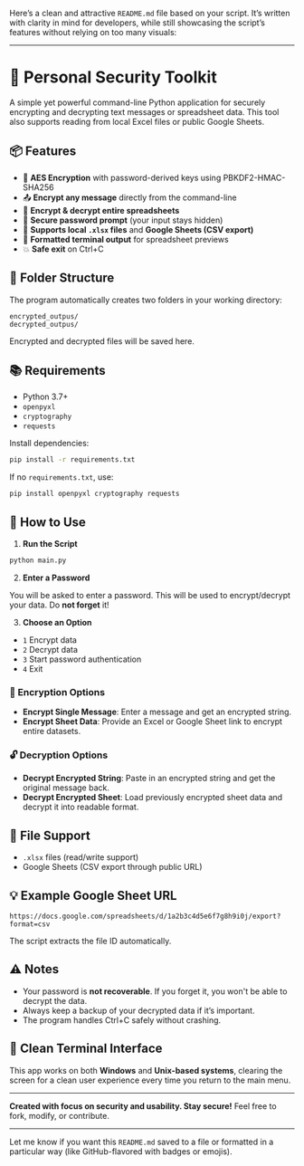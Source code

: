 Here’s a clean and attractive `README.md` file based on your script. It’s written with clarity in mind for developers, while still showcasing the script’s features without relying on too many visuals:

---

# 🔐 Personal Security Toolkit

A simple yet powerful command-line Python application for securely encrypting and decrypting text messages or spreadsheet data. This tool also supports reading from local Excel files or public Google Sheets.

## 📦 Features

* 🔑 **AES Encryption** with password-derived keys using PBKDF2-HMAC-SHA256
* 📤 **Encrypt any message** directly from the command-line
* 📄 **Encrypt & decrypt entire spreadsheets**
* 🔐 **Secure password prompt** (your input stays hidden)
* 🧮 **Supports local `.xlsx` files** and **Google Sheets (CSV export)**
* 🧾 **Formatted terminal output** for spreadsheet previews
* 💥 **Safe exit** on Ctrl+C

## 📁 Folder Structure

The program automatically creates two folders in your working directory:

```
encrypted_outpus/
decrypted_outpus/
```

Encrypted and decrypted files will be saved here.

## 📚 Requirements

* Python 3.7+
* `openpyxl`
* `cryptography`
* `requests`

Install dependencies:

```bash
pip install -r requirements.txt
```

If no `requirements.txt`, use:

```bash
pip install openpyxl cryptography requests
```

## 🚀 How to Use

1. **Run the Script**

```bash
python main.py
```

2. **Enter a Password**

You will be asked to enter a password. This will be used to encrypt/decrypt your data. Do **not forget** it!

3. **Choose an Option**

* `1` Encrypt data
* `2` Decrypt data
* `3` Start password authentication
* `4` Exit

### 🔐 Encryption Options

* **Encrypt Single Message**: Enter a message and get an encrypted string.
* **Encrypt Sheet Data**: Provide an Excel or Google Sheet link to encrypt entire datasets.

### 🔓 Decryption Options

* **Decrypt Encrypted String**: Paste in an encrypted string and get the original message back.
* **Decrypt Encrypted Sheet**: Load previously encrypted sheet data and decrypt it into readable format.

## 🔎 File Support

* `.xlsx` files (read/write support)
* Google Sheets (CSV export through public URL)

## 💡 Example Google Sheet URL

```
https://docs.google.com/spreadsheets/d/1a2b3c4d5e6f7g8h9i0j/export?format=csv
```

The script extracts the file ID automatically.

## ⚠️ Notes

* Your password is **not recoverable**. If you forget it, you won't be able to decrypt the data.
* Always keep a backup of your decrypted data if it’s important.
* The program handles Ctrl+C safely without crashing.

## 🧼 Clean Terminal Interface

This app works on both **Windows** and **Unix-based systems**, clearing the screen for a clean user experience every time you return to the main menu.

---

**Created with focus on security and usability. Stay secure!**
Feel free to fork, modify, or contribute.

---

Let me know if you want this `README.md` saved to a file or formatted in a particular way (like GitHub-flavored with badges or emojis).
